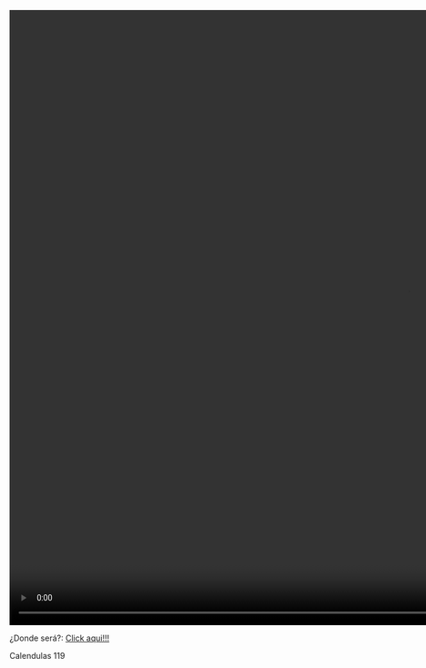 <!doctype html>
<html>
	<head>
		<meta charset="utf-8">
		<title>
			Mi cumpleaños!!!
		</title>
		<link href="CSS/CSS.css" rel="stylesheet" type="text/css">
	</head>
	<body background="Imagen/images.jpg" marginwidth="1">
		<p>
			<video width="1400" height="1080" contextmenu muted="muted" autoplay="autoplay" loop="loop">
				<source src="Videos/Fondo.mp4" type="video/mp4">
			</video>
		</p>
		<p span class="Titulo">¿Donde será?: <a href="https://maps.app.goo.gl/F5mHAV4GmBcjojdPA">Click aqui!!!</a></p>
		<p class="Titulo">Calendulas 119</p>
	</body>
</html>
